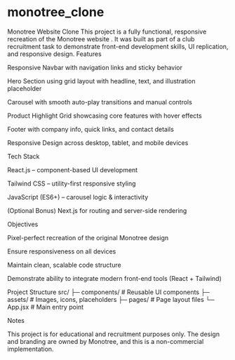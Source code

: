 # monotree_clone
Monotree Website Clone  This project is a fully functional, responsive recreation of the Monotree website . It was built as part of a club recruitment task to demonstrate front-end development skills, UI replication, and responsive design.
Features

Responsive Navbar with navigation links and sticky behavior

Hero Section using grid layout with headline, text, and illustration placeholder

Carousel with smooth auto-play transitions and manual controls

Product Highlight Grid showcasing core features with hover effects

Footer with company info, quick links, and contact details

Responsive Design across desktop, tablet, and mobile devices

 Tech Stack

React.js – component-based UI development

Tailwind CSS – utility-first responsive styling

JavaScript (ES6+) – carousel logic & interactivity

(Optional Bonus) Next.js for routing and server-side rendering

Objectives

Pixel-perfect recreation of the original Monotree design

Ensure responsiveness on all devices

Maintain clean, scalable code structure

Demonstrate ability to integrate modern front-end tools (React + Tailwind)

 Project Structure
src/
 ├─ components/   # Reusable UI components
 ├─ assets/       # Images, icons, placeholders
 ├─ pages/        # Page layout files
 └─ App.jsx       # Main entry point

 Notes

This project is for educational and recruitment purposes only. The design and branding are owned by Monotree, and this is a non-commercial implementation.
